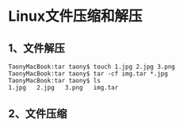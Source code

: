 # Linux文件压缩和解压

## 1、文件解压


```
TaonyMacBook:tar taony$ touch 1.jpg 2.jpg 3.png
TaonyMacBook:tar taony$ tar -cf img.tar *.jpg
TaonyMacBook:tar taony$ ls
1.jpg	2.jpg	3.png	img.tar
```



## 2、文件压缩